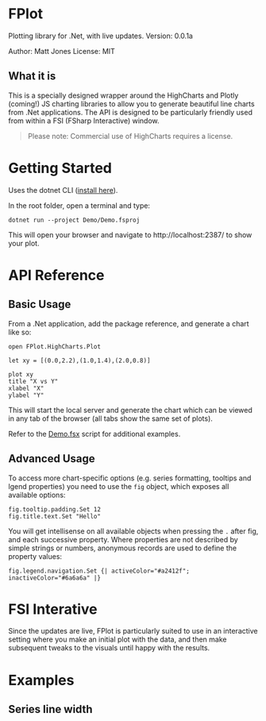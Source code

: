 # FPlot

Plotting library for .Net, with live updates.
Version: 0.0.1a

Author: Matt Jones
License: MIT

## What it is

This is a specially designed wrapper around the HighCharts and Plotly (coming!) JS charting libraries to allow you to generate beautiful line charts from .Net applications. The API is designed to be particularly friendly used from within a FSI (FSharp Interactive) window.

> Please note: Commercial use of HighCharts requires a license.

# Getting Started

Uses the dotnet CLI ([install here](https://docs.microsoft.com/en-us/dotnet/core/install/sdk)).

In the root folder, open a terminal and type:

```
dotnet run --project Demo/Demo.fsproj
```

This will open your browser and navigate to http://localhost:2387/ to show your plot.

# API Reference

## Basic Usage

From a .Net application, add the package reference, and generate a chart like so:

```
open FPlot.HighCharts.Plot

let xy = [(0.0,2.2),(1.0,1.4),(2.0,0.8)]

plot xy
title "X vs Y"
xlabel "X"
ylabel "Y"
```

This will start the local server and generate the chart which can be viewed in any tab of the browser (all tabs show the same set of plots).

Refer to the [Demo.fsx](./Demo/Demo.fsx) script for additional examples.

## Advanced Usage

To access more chart-specific options (e.g. series formatting, tooltips and lgend properties) you need to use the ```fig``` object, which exposes all available options:

```
fig.tooltip.padding.Set 12
fig.title.text.Set "Hello"
```

You will get intellisense on all available objects when pressing the ```.``` after fig, and each successive property.
Where properties are not described by simple strings or numbers, anonymous records are used to define the property values:

```
fig.legend.navigation.Set {| activeColor="#a2412f"; inactiveColor="#6a6a6a" |}
```

# FSI Interative

Since the updates are live, FPlot is particularly suited to use in an interactive setting where you make an initial plot with the data, and then make subsequent tweaks to the visuals until happy with the results.

# Examples

## Series line width
